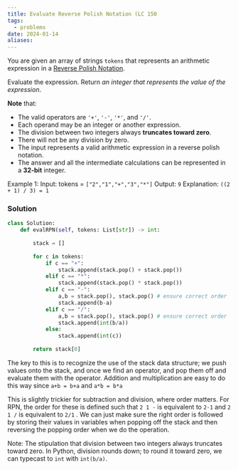 ```yaml
---
title: Evaluate Reverse Polish Notation (LC 150
tags:
  - problems
date: 2024-01-14
aliases:
---
```

You are given an array of strings `tokens` that represents an arithmetic expression in a [Reverse Polish Notation](http://en.wikipedia.org/wiki/Reverse_Polish_notation).

Evaluate the expression. Return _an integer that represents the value of the expression_.

**Note** that:
- The valid operators are `'+'`, `'-'`, `'*'`, and `'/'`.
- Each operand may be an integer or another expression.
- The division between two integers always **truncates toward zero**.
- There will not be any division by zero.
- The input represents a valid arithmetic expression in a reverse polish notation.
- The answer and all the intermediate calculations can be represented in a **32-bit** integer.

Example 1:
Input: tokens = `["2","1","+","3","*"]`
Output: `9`
Explanation: `((2 + 1) / 3) = 1`
### Solution
```python
class Solution:
    def evalRPN(self, tokens: List[str]) -> int:
        
        stack = []
        
        for c in tokens:
            if c == "+":
                stack.append(stack.pop() + stack.pop())
            elif c == "*":
                stack.append(stack.pop() * stack.pop())
            elif c == "-":
                a,b = stack.pop(), stack.pop() # ensure correct order
                stack.append(b-a)
            elif c == "/":
                a,b = stack.pop(), stack.pop() # ensure correct order
                stack.append(int(b/a))
            else:
                stack.append(int(c))
                
        return stack[0]
```

The key to this is to recognize the use of the stack data structure; we push values onto the stack, and once we find an operator, and pop them off and evaluate them with the operator. Addition and multiplication are easy to do this way since `a+b = b+a` and `a*b = b*a`

This is slightly trickier for subtraction and division, where order matters. For RPN, the order for these is defined such that `2 1 -` is equivalent to `2-1` and `2 1 /` is equivalent to `2/1` . We can just make sure the right order is followed by storing their values in variables when popping off the stack and then reversing the popping order when we do the operation.

Note: The stipulation that division between two integers always truncates toward zero. In Python, division rounds down; to round it toward zero, we can typecast to `int` with `int(b/a)`.